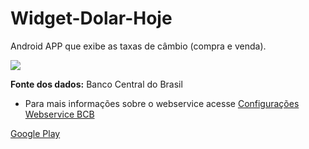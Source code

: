 # Widget-Dolar-Hoje

Android APP que exibe as taxas de câmbio (compra e venda).

![](https://lh3.googleusercontent.com/RfkFnf4VNQmNetfcjo5wtSKiKXKsSKyaQYwfzVMrQF6VicWEYaE4zganaCDMJfoMYd0=h900)



**Fonte dos dados:**
Banco Central do Brasil

- Para mais informações sobre o webservice acesse [Configurações Webservice BCB](http://blog.tiagocrizanto.com/configuracoes-do-webservice-do-banco-central-cotacoes-diversas/)

[Google Play](https://play.google.com/store/apps/details?id=br.com.power.dolarhoje/)
